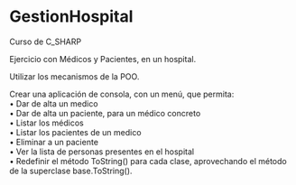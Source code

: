 # GestionHospital

Curso de C_SHARP

Ejercicio con Médicos y Pacientes, en un hospital. 

Utilizar los mecanismos de la POO. 

Crear una aplicación de consola, con un menú, que permita: 
    <br> • Dar de alta un medico 
    <br> • Dar de alta un paciente, para un médico concreto 
    <br> • Listar los médicos 
    <br> • Listar los pacientes de un medico 
    <br> • Eliminar a un paciente 
    <br> • Ver la lista de personas presentes en el hospital 
    <br> • Redefinir el método ToString() para cada clase, aprovechando el método de la superclase base.ToString(). 

 
